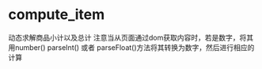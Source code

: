 # compute_item
动态求解商品小计以及总计
注意当从页面通过dom获取内容时，若是数字，将其用number() parseInt() 或者 parseFloat()方法将其转换为数字，然后进行相应的计算
